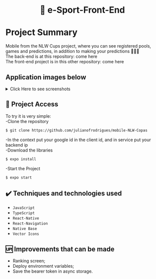 <h1 align="center"> 🥅 e-Sport-Front-End </h1>

# Project Summary
Mobile from the NLW Cups project, where you can see registered pools, games and predictions, in addition to making your predictions 🏃🏻‍♂️ <br>
The back-end is at this repository: come here<br>
The front-end project is in this other repository: come here

## Application images below 
<details> <summary> Click Here to see screenshots </summary>
  
  ![cover](https://i.imgur.com/xwIzeP5.jpg)
  ![login](https://i.imgur.com/P1rfU66.jpg) 
  ![create](https://i.imgur.com/5cWxUru.jpg) 
  ![pools](https://i.imgur.com/ld5jVPW.jpg) 
  ![games](https://i.imgur.com/0WcB2vq.jpg)
  ![search](https://i.imgur.com/BfWp9SP.jpg) 
     
</details>

## 📁 Project Access
To try it is very simple:<br>
-Clone the repository
```bash
$ git clone https://github.com/julianofrodrigues/mobile-NLW-Copas
```
-In the context put your google id in the client id, and in service put your backend ip<br>
-Download the libraries
```bash
$ expo install
```
-Start the Project
```bash
$ expo start
```

## ✔️ Techniques and technologies used

- ``JavaScript``
- ``TypeScript``
- ``React-Native``
- ``React-Navigation``
- ``Native Base``
- ``Vector Icons``

## 🆙 Improvements that can be made

- Ranking screen;<br>
- Deploy environment variables;<br>
- Save the bearer token in async storage.


